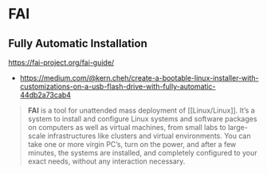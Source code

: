 # FAI
## Fully Automatic Installation

https://fai-project.org/fai-guide/

- https://medium.com/@kern.cheh/create-a-bootable-linux-installer-with-customizations-on-a-usb-flash-drive-with-fully-automatic-44db2a73cab4

> **FAI** is a tool for unattended mass deployment of [[Linux/Linux]]. It’s a system to install and configure Linux systems and software packages on computers as well as virtual machines, from small labs to large-scale infrastructures like clusters and virtual environments. You can take one or more virgin PC’s, turn on the power, and after a few minutes, the systems are installed, and completely configured to your exact needs, without any interaction necessary.

